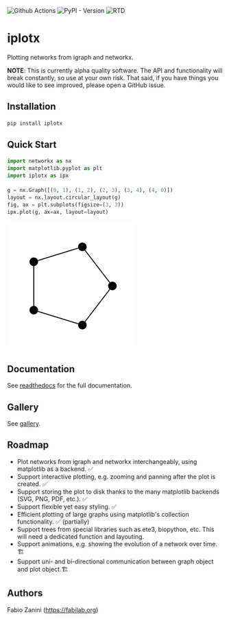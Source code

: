 ![Github Actions](https://github.com/fabilab/iplotx/actions/workflows/test.yml/badge.svg)
![PyPI - Version](https://img.shields.io/pypi/v/iplotx)
![RTD](https://readthedocs.org/projects/iplotx/badge/?version=latest)

# iplotx
Plotting networks from igraph and networkx.

**NOTE**: This is currently alpha quality software. The API and functionality will break constantly, so use at your own risk. That said, if you have things you would like to see improved, please open a GitHub issue.

## Installation
```bash
pip install iplotx
```

## Quick Start
```python
import networkx as nx
import matplotlib.pyplot as plt
import iplotx as ipx

g = nx.Graph([(0, 1), (1, 2), (2, 3), (3, 4), (4, 0)])
layout = nx.layout.circular_layout(g)
fig, ax = plt.subplots(figsize=(3, 3))
ipx.plot(g, ax=ax, layout=layout)
```

![Quick start image](docs/source/_static/graph_basic.png)

## Documentation
See [readthedocs](https://iplotx.readthedocs.io/en/latest/) for the full documentation.

## Gallery
See [gallery](https://iplotx.readthedocs.io/en/latest/gallery/index.html).

## Roadmap
- Plot networks from igraph and networkx interchangeably, using matplotlib as a backend. ✅
- Support interactive plotting, e.g. zooming and panning after the plot is created. ✅
- Support storing the plot to disk thanks to the many matplotlib backends (SVG, PNG, PDF, etc.). ✅
- Support flexible yet easy styling. ✅
- Efficient plotting of large graphs using matplotlib's collection functionality. ✅ (partially)
- Support trees from special libraries such as ete3, biopython, etc. This will need a dedicated function and layouting.
- Support animations, e.g. showing the evolution of a network over time. 🏗️
- Support uni- and bi-directional communication between graph object and plot object.🏗️

## Authors
Fabio Zanini (https://fabilab.org)
